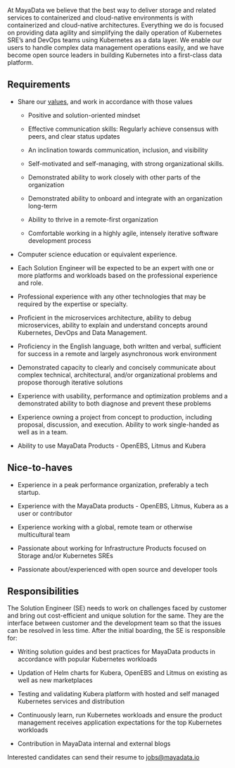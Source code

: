 

At MayaData we believe that the best way to deliver storage and related services to containerized and cloud-native environments is with containerized and cloud-native architectures. Everything we do is focused on providing data agility and simplifying the daily operation of Kubernetes SRE’s and DevOps teams using Kubernetes as a data layer. We enable our users to handle complex data management operations easily, and we have become open source leaders in building Kubernetes into a first-class data platform.


## Requirements

- Share our [values](https://github.com/mayadata-io/culture/blob/master/plow.md), and work in accordance with those values

  - Positive and solution-oriented mindset

  - Effective communication skills: Regularly achieve consensus with peers, and clear status updates
  
  - An inclination towards communication, inclusion, and visibility
  
  - Self-motivated and self-managing, with strong organizational skills.
  
  - Demonstrated ability to work closely with other parts of the organization
  
  - Demonstrated ability to onboard and integrate with an organization long-term
  
  - Ability to thrive in a remote-first organization
  
  - Comfortable working in a highly agile, intensely iterative software development process

- Computer science education or equivalent experience.

- Each Solution Engineer will be expected to be an expert with one or more platforms and workloads based on the professional experience and role.

- Professional experience with any other technologies that may be required by the expertise or specialty.

- Proficient in the microservices architecture, ability to debug microservices, ability to explain and understand concepts around Kubernetes, DevOps and Data Management.

- Proficiency in the English language, both written and verbal, sufficient for success in a remote and largely asynchronous work environment
- Demonstrated capacity to clearly and concisely communicate about complex technical, architectural, and/or organizational problems and propose thorough iterative solutions

- Experience with usability, performance and optimization problems and a demonstrated ability to both diagnose and prevent these problems

- Experience owning a project from concept to production, including proposal, discussion, and execution. Ability to work single-handed as well as in a team.

- Ability to use MayaData Products - OpenEBS, Litmus and Kubera

## Nice-to-haves

- Experience in a peak performance organization, preferably a tech startup.

- Experience with the MayaData products - OpenEBS, Litmus, Kubera as a user or contributor

- Experience working with a global, remote team or otherwise multicultural team

- Passionate about working for Infrastructure Products focused on Storage and/or Kubernetes SREs

- Passionate about/experienced with open source and developer tools
 
## Responsibilities

The Solution Engineer (SE) needs to work on challenges faced by customer and bring out cost-efficient and unique solution for the same. They are the interface between customer and the development team so that the issues can be resolved in less time. After the initial boarding, the SE is responsible for:

- Writing solution guides and best practices for MayaData products in accordance with popular Kubernetes workloads

- Updation of Helm charts for Kubera, OpenEBS and Litmus on existing as well as new marketplaces

- Testing and validating Kubera platform with hosted and self managed Kubernetes services and distribution

- Continuously learn, run Kubernetes workloads and ensure the product management receives application expectations for the top Kubernetes workloads

- Contribution in MayaData internal and external blogs

Interested candidates can send their resume to jobs@mayadata.io
